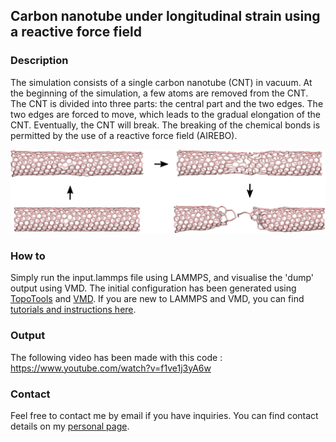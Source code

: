 ## Carbon nanotube under longitudinal strain using a reactive force field

### Description

The simulation consists of a single carbon nanotube (CNT) in vacuum. At the beginning of the simulation, a few atoms are removed from the CNT. The CNT is divided into three parts: the central part and the two edges. The two edges are forced to move, which leads to the gradual elongation of the CNT. Eventually, the CNT will break. The breaking of the chemical bonds is permitted by the use of a reactive force field (AIREBO). 

![Algorithm schema](./CNT-under-deformation.jpg)

### How to

Simply run the input.lammps file using LAMMPS, and visualise the 'dump' output using VMD. The initial configuration has been generated using [TopoTools](https://sites.google.com/site/akohlmey/software/topotools) and [VMD](https://www.ks.uiuc.edu/Research/vmd/). If you are new to LAMMPS and VMD, you can find [tutorials and instructions here](https://lammpstutorials.github.io/).

### Output

The following video has been made with this code : https://www.youtube.com/watch?v=f1ve1j3yA6w

### Contact

Feel free to contact me by email if you have inquiries. You can find contact details on my [personal page](https://simongravelle.github.io/).
